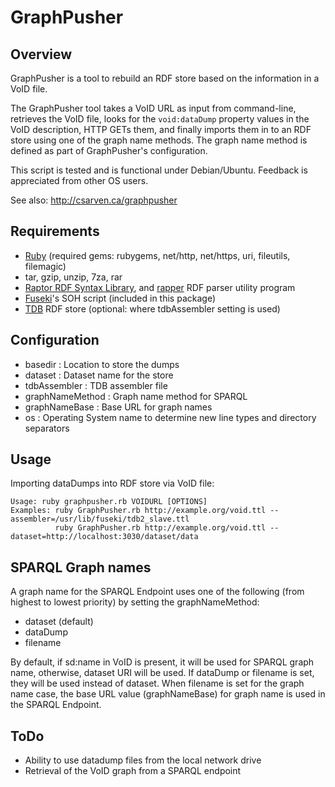 # GraphPusher

## Overview

GraphPusher is a tool to rebuild an RDF store based on the information in a VoID file.

The GraphPusher tool takes a VoID URL as input from command-line, retrieves the VoID file, looks for the <code>void:dataDump</code> property values in the VoID description, HTTP GETs them, and finally imports them in to an RDF store using one of the graph name methods. The graph name method is defined as part of GraphPusher's configuration.

This script is tested and is functional under Debian/Ubuntu. Feedback is appreciated from other OS users.

See also: http://csarven.ca/graphpusher

## Requirements
* [Ruby](http://ruby-lang.org/) (required gems: rubygems, net/http, net/https, uri, fileutils, filemagic)
* tar, gzip, unzip, 7za, rar
* [Raptor RDF Syntax Library](http://librdf.org/raptor/), and [rapper](http://librdf.org/raptor/rapper.html) RDF parser utility program
* [Fuseki](http://openjena.org/wiki/Fuseki)'s SOH script (included in this package)
* [TDB](http://openjena.org/wiki/TDB) RDF store (optional: where tdbAssembler setting is used)

## Configuration
* basedir : Location to store the dumps
* dataset : Dataset name for the store
* tdbAssembler : TDB assembler file
* graphNameMethod : Graph name method for SPARQL
* graphNameBase : Base URL for graph names
* os : Operating System name to determine new line types and directory separators


## Usage
Importing dataDumps into RDF store via VoID file:

    Usage: ruby graphpusher.rb VOIDURL [OPTIONS]
    Examples: ruby GraphPusher.rb http://example.org/void.ttl --assembler=/usr/lib/fuseki/tdb2_slave.ttl
              ruby GraphPusher.rb http://example.org/void.ttl --dataset=http://localhost:3030/dataset/data

## SPARQL Graph names
A graph name for the SPARQL Endpoint uses one of the following (from highest to lowest priority) by setting the graphNameMethod:

* dataset (default)
* dataDump
* filename

By default, if sd:name in VoID is present, it will be used for SPARQL graph name, otherwise, dataset URI will be used. If dataDump or filename is set, they will be used instead of dataset. When filename is set for the graph name case, the base URL value (graphNameBase) for graph name is used in the SPARQL Endpoint.


## ToDo
* Ability to use datadump files from the local network drive
* Retrieval of the VoID graph from a SPARQL endpoint

